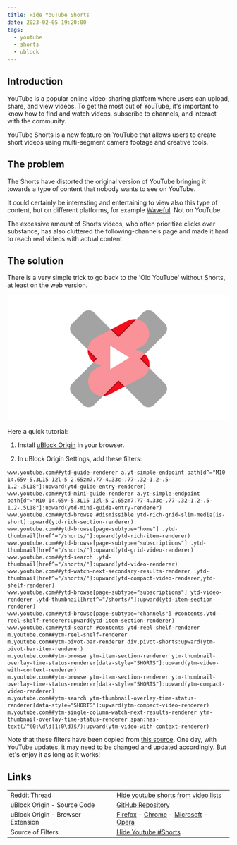 ```yaml
---
title: Hide YouTube Shorts
date: 2023-02-05 19:20:00
tags:
  - youtube
  - shorts
  - ublock
---
```


## Introduction

YouTube is a popular online video-sharing platform where users can upload, share, and view videos. To get the most out of YouTube, it\'s important to know how to find and watch videos, subscribe to channels, and interact with the community.

YouTube Shorts is a new feature on YouTube that allows users to create short videos using multi-segment camera footage and creative tools. 

## The problem

The Shorts have distorted the original version of YouTube bringing it towards a type of content that nobody wants to see on YouTube. 

It could certainly be interesting and entertaining to view also this type of content, but on different platforms, for example [Waveful](https://invites.waveful.app/EKYC). Not on YouTube.

The excessive amount of Shorts videos, who often prioritize clicks over substance, has also cluttered the following-channels page and made it hard to reach real videos with actual content.


## The solution

There is a very simple trick to go back to the \'Old YouTube\' without Shorts, at least on the web version. 

![alt text][no_shorts_img]

Here a quick tutorial:

1. Install [uBlock Origin](https://github.com/gorhill/uBlock) in your browser.

2. In uBlock Origin Settings, add these filters:
```
www.youtube.com##ytd-guide-renderer a.yt-simple-endpoint path[d^="M10 14.65v-5.3L15 12l-5 2.65zm7.77-4.33c-.77-.32-1.2-.5-1.2-.5L18"]:upward(ytd-guide-entry-renderer)
www.youtube.com##ytd-mini-guide-renderer a.yt-simple-endpoint path[d^="M10 14.65v-5.3L15 12l-5 2.65zm7.77-4.33c-.77-.32-1.2-.5-1.2-.5L18"]:upward(ytd-mini-guide-entry-renderer)
www.youtube.com##ytd-browse #dismissible ytd-rich-grid-slim-media[is-short]:upward(ytd-rich-section-renderer)
www.youtube.com##ytd-browse[page-subtype="home"] .ytd-thumbnail[href^="/shorts/"]:upward(ytd-rich-item-renderer)
www.youtube.com##ytd-browse[page-subtype="subscriptions"] .ytd-thumbnail[href^="/shorts/"]:upward(ytd-grid-video-renderer)
www.youtube.com##ytd-search .ytd-thumbnail[href^="/shorts/"]:upward(ytd-video-renderer)
www.youtube.com##ytd-watch-next-secondary-results-renderer .ytd-thumbnail[href^="/shorts/"]:upward(ytd-compact-video-renderer,ytd-shelf-renderer)
www.youtube.com##ytd-browse[page-subtype="subscriptions"] ytd-video-renderer .ytd-thumbnail[href^="/shorts/"]:upward(ytd-item-section-renderer)
www.youtube.com##ytd-browse[page-subtype="channels"] #contents.ytd-reel-shelf-renderer:upward(ytd-item-section-renderer)
www.youtube.com##ytd-search #contents ytd-reel-shelf-renderer
m.youtube.com##ytm-reel-shelf-renderer
m.youtube.com##ytm-pivot-bar-renderer div.pivot-shorts:upward(ytm-pivot-bar-item-renderer)
m.youtube.com##ytm-browse ytm-item-section-renderer ytm-thumbnail-overlay-time-status-renderer[data-style="SHORTS"]:upward(ytm-video-with-context-renderer)
m.youtube.com##ytm-browse ytm-item-section-renderer ytm-thumbnail-overlay-time-status-renderer[data-style="SHORTS"]:upward(ytm-compact-video-renderer)
m.youtube.com##ytm-search ytm-thumbnail-overlay-time-status-renderer[data-style="SHORTS"]:upward(ytm-compact-video-renderer)
m.youtube.com##ytm-single-column-watch-next-results-renderer ytm-thumbnail-overlay-time-status-renderer span:has-text(/^(0:\d\d|1:0\d)$/):upward(ytm-video-with-context-renderer)
```

Note that these filters have been copied from [this source](https://letsblock.it/filters/youtube-shorts). One day, with YouTube updates, it may need to be changed and updated accordingly. But let\'s enjoy it as long as it works!


## Links

<table>
<tr>
    <td>Reddit Thread</td>
    <td><a href="https://www.reddit.com/r/uBlockOrigin/comments/m9znll/hide_youtube_shorts_from_video_lists/" target="_new">Hide youtube shorts from video lists</a></td>
</tr>
<tr>
    <td>uBlock Origin - Source Code</td>
    <td><a href="https://github.com/gorhill/uBlock" target="_new">GitHub Repository</a></td>
</tr>
<tr>
    <td>uBlock Origin - Browser Extension</td>
    <td>
        <a href="https://addons.mozilla.org/addon/ublock-origin/" target="_new">Firefox</a> -
        <a href="https://chrome.google.com/webstore/detail/ublock-origin/cjpalhdlnbpafiamejdnhcphjbkeiagm" target="_new">Chrome</a> -
        <a href="https://microsoftedge.microsoft.com/addons/detail/ublock-origin/odfafepnkmbhccpbejgmiehpchacaeak" target="_new">Microsoft</a> -
        <a href="https://addons.opera.com/extensions/details/ublock/" target="_new">Opera</a>
    </td>
</tr>
<tr>
    <td>Source of Filters</td>
    <td><a href="https://letsblock.it/filters/youtube-shorts" target="_new">Hide Youtube #Shorts</a></td>
</tr>
</table>



[no_shorts_img]: /assets/images/linked-to-posts/Hide-YouTube-Shorts/header.png "No more YouTube Shorts header image"